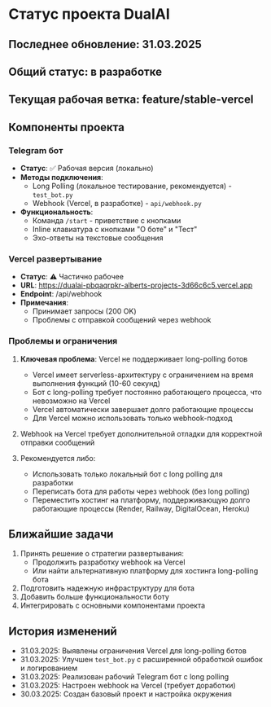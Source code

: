# Статус проекта DualAI

## Последнее обновление: 31.03.2025

## Общий статус: в разработке

## Текущая рабочая ветка: feature/stable-vercel

## Компоненты проекта

### Telegram бот
- **Статус**: ✅ Рабочая версия (локально)
- **Методы подключения**:
  - Long Polling (локальное тестирование, рекомендуется) - `test_bot.py`
  - Webhook (Vercel, в разработке) - `api/webhook.py`
- **Функциональность**:
  - Команда `/start` - приветствие с кнопками
  - Inline клавиатура с кнопками "О боте" и "Тест"
  - Эхо-ответы на текстовые сообщения

### Vercel развертывание
- **Статус**: ⚠️ Частично рабочее
- **URL**: https://dualai-pbqaqrpkr-alberts-projects-3d66c6c5.vercel.app
- **Endpoint**: /api/webhook
- **Примечания**: 
  - Принимает запросы (200 OK)
  - Проблемы с отправкой сообщений через webhook

### Проблемы и ограничения
1. **Ключевая проблема**: Vercel не поддерживает long-polling ботов
   - Vercel имеет serverless-архитектуру с ограничением на время выполнения функций (10-60 секунд)
   - Бот с long-polling требует постоянно работающего процесса, что невозможно на Vercel
   - Vercel автоматически завершает долго работающие процессы
   - Для Vercel можно использовать только webhook-подход

2. Webhook на Vercel требует дополнительной отладки для корректной отправки сообщений

3. Рекомендуется либо:
   - Использовать только локальный бот с long polling для разработки
   - Переписать бота для работы через webhook (без long polling)
   - Переместить хостинг на платформу, поддерживающую долго работающие процессы (Render, Railway, DigitalOcean, Heroku)

## Ближайшие задачи
1. Принять решение о стратегии развертывания:
   - Продолжить разработку webhook на Vercel
   - Или найти альтернативную платформу для хостинга long-polling бота
2. Подготовить надежную инфраструктуру для бота
3. Добавить больше функциональности боту
4. Интегрировать с основными компонентами проекта

## История изменений
- 31.03.2025: Выявлены ограничения Vercel для long-polling ботов
- 31.03.2025: Улучшен `test_bot.py` с расширенной обработкой ошибок и логированием
- 31.03.2025: Реализован рабочий Telegram бот с long polling
- 31.03.2025: Настроен webhook на Vercel (требует доработки)
- 30.03.2025: Создан базовый проект и настройка окружения

